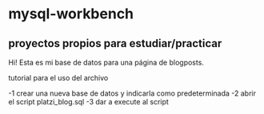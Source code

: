 # mysql-workbench
proyectos propios para estudiar/practicar
-------------------------------------------------------------------------------------------------------------

Hi! 
Esta es mi base de datos para una página de blogposts.


tutorial para el uso del archivo

-1 crear una nueva base de datos y indicarla como predeterminada
-2 abrir el script platzi_blog.sql 
-3 dar a execute al script
